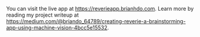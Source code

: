 You can visit the live app at https://reverieapp.brianhdo.com.
Learn more by reading my project writeup at https://medium.com/@briando_64789/creating-reverie-a-brainstorming-app-using-machine-vision-4bcc5e15532.
